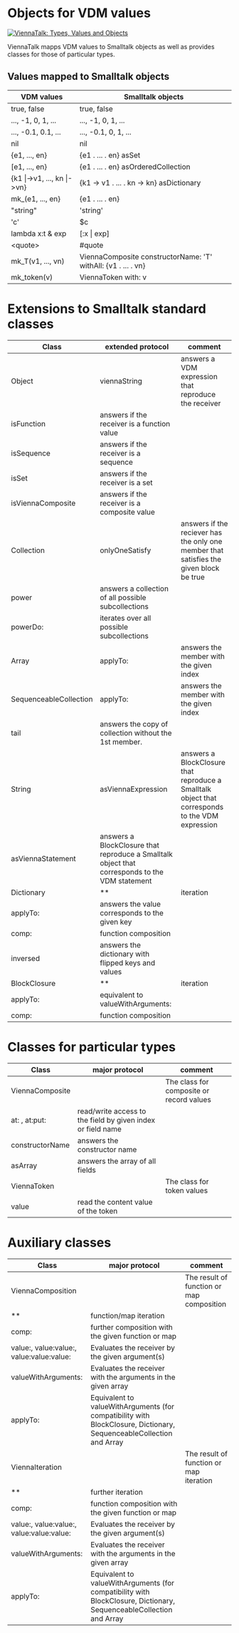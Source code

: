 # Objects for VDM values

[![ViennaTalk: Types, Values and Objects](http://img.youtube.com/vi/anZoWeA5vd0/1.jpg)](http://www.youtube.com/watch?v=anZoWeA5vd0)

ViennaTalk mapps VDM values to Smalltalk objects as well as provides classes for those of particular types.

## Values mapped to Smalltalk objects

 VDM values | Smalltalk objects
 ---|---
 true, false | true, false
 ..., -1,  0, 1, ... | ..., -1, 0, 1, ...
 ..., -0.1, 0.1, ... | ..., -0.1, 0, 1, ...
 nil | nil
{e1, ..., en} | {e1 . ... . en} asSet
[e1, ..., en} | {e1 . ... . en} asOrderedCollection
{k1 \|->v1, ..., kn \|->vn} | {k1 -> v1 . ... . kn -> kn} asDictionary
mk_(e1, ..., en} | {e1 . ... . en}
"string" | 'string'
'c' | $c
lambda x:t & exp | [:x \| exp]
\<quote\> | #quote
mk_T(v1, ..., vn) | ViennaComposite constructorName: 'T' withAll: {v1 . ... . vn}
mk_token(v) | ViennaToken with: v

# Extensions to Smalltalk standard classes

Class | extended protocol | comment
---|---|---
Object | viennaString | answers a VDM expression that reproduce the receiver
 | isFunction | answers if the receiver is a function value
 | isSequence | answers if the receiver is a sequence
 | isSet | answers if the receiver is a set
 | isViennaComposite | answers if the receiver is a composite value
Collection | onlyOneSatisfy | answers if the reciever has the only one member that satisfies the given block be true
 | power | answers a collection of all possible subcollections
 | powerDo: | iterates over all possible subcollections
Array | applyTo: | answers the member with the given index
SequenceableCollection | applyTo: | answers the member with the given index
 | tail | answers the copy of collection without the 1st member.
String | asViennaExpression | answers a BlockClosure that reproduce a Smalltalk object that corresponds to the VDM expression
 | asViennaStatement | answers a BlockClosure that reproduce a Smalltalk object that corresponds to the VDM statement
Dictionary | ** | iteration
  | applyTo: | answers the value corresponds to the given key
  | comp: | function composition
  | inversed | answers the dictionary with flipped keys and values
BlockClosure | ** | iteration
 | applyTo: | equivalent to valueWithArguments:
 | comp: | function composition

# Classes for particular types

Class | major protocol | comment
---|---|---
ViennaComposite | | The class for composite or record values
 | at: , at:put: | read/write access to the field by given index or field name
 | constructorName | answers the constructor name
 | asArray | answers the array of all fields
ViennaToken | | The class for token values
 | value | read the content value of the token

# Auxiliary classes

Class | major protocol | comment
---|---|---
ViennaComposition | | The result of function or map composition
 | ** | function/map iteration
 | comp: | further composition with the given function or map
 | value:, value:value:, value:value:value: | Evaluates the receiver by the given argument(s)
 | valueWithArguments: | Evaluates the receiver with the arguments in the given array
 | applyTo: | Equivalent to valueWithArguments (for compatibility with BlockClosure, Dictionary, SequenceableCollection and Array
ViennaIteration | | The result of function or map iteration
 | ** | further iteration
 | comp: | function composition with the given function or map
 | value:, value:value:, value:value:value: | Evaluates the receiver by the given argument(s)
 | valueWithArguments: | Evaluates the receiver with the arguments in the given array
 | applyTo: | Equivalent to valueWithArguments (for compatibility with BlockClosure, Dictionary, SequenceableCollection and Array
